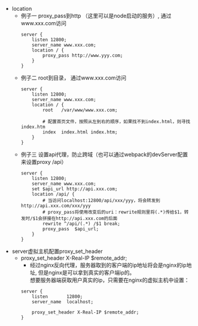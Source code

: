 * location
    * 例子一 proxy_pass到http （这里可以是node启动的服务）, 通过www.xxx.com访问
        ```
        server { 
            listen 12800; 
            server_name www.xxx.com; 
            location / { 
                proxy_pass http://www.yyy.com; 
            } 
        }

        ``` 
    * 例子二 root到目录， 通过www.xxx.com访问
        ```
        server { 
            listen 12800; 
            server_name www.xxx.com; 
            location / { 
                root   /var/www/www.xxx.com;

                # 配置首页文件，按照从左到右的顺序，如果找不到index.html，则寻找index.htm
                index  index.html index.htm;
            } 
        }

        ```
    * 例子三 设置api代理，防止跨域（也可以通过webpack的devServer配置来设置proxy /api）
        ```
        server { 
            listen 12800; 
            server_name www.xxx.com; 
            set $api_url http://api.xxx.com;
            location /api/ { 
                # 当访问localhost:12800/api/xxx/yyy，将会转发到http://api.xxx.com/xxx/yyy
                # proxy_pass将使用改变后的uri：rewrite规则里将(.*)传给$1，转发时/$1会拼接在http://api.xxx.com的后面
                rewrite ^/api/(.*) /$1 break;  
                proxy_pass  $api_url;
            }
        }

        ```
* server虚拟主机配置proxy_set_header
    * proxy_set_header X-Real-IP $remote_addr;
        * 经过nginx反向代理，服务器取到的客户端的ip地址将会是nginx的ip地址, 但是nginx是可以拿到真实的客户端ip的。<br/>
        想要服务器端获取用户真实的ip，只需要在nginx的虚拟主机中设置：
        ```
        server {
            listen       12800;
            server_name  localhost;

            proxy_set_header X-Real-IP $remote_addr;
        }
        ```